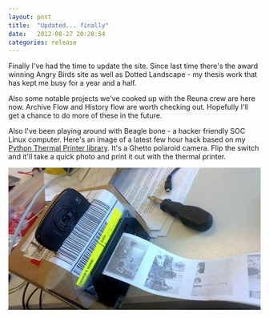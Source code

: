```yaml
---
layout: post
title:  "Updated... finally"
date:   2012-08-27 20:28:54 
categories: release 
---
```

Finally I've had the time to update the site. Since last time there's the award winning Angry Birds site as well as Dotted Landscape - my thesis work that has kept me busy for a year and a half.

Also some notable projects we've cooked up with the Reuna crew are here now. Archive Flow and History flow are worth checking out. Hopefully I'll get a chance to do more of these in the future.

Also I've been playing around with Beagle bone - a hacker friendly SOC Linux computer. Here's an image of a latest few hour hack based on my [Python Thermal Printer library](https://github.com/luopio/py-thermal-printer/). It's a Ghetto polaroid camera. Flip the switch and it'll take a quick photo and print it out with the thermal printer.	

![](/images/kassi/20c89204eb65e84bf0c5186aa8e7db25.jpg)
